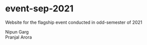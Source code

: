 # event-sep-2021
Website for the flagship event conducted in odd-semester of 2021


Nipun Garg  
Pranjal Arora
